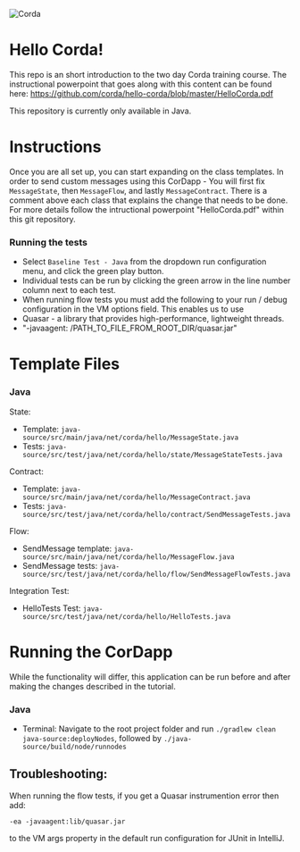 ![Corda](https://www.corda.net/wp-content/uploads/2016/11/fg005_corda_b.png)

# Hello Corda!

This repo is an short introduction to the two day Corda training course. The instructional powerpoint that goes along with this content can be found here: https://github.com/corda/hello-corda/blob/master/HelloCorda.pdf

This repository is currently only available in Java.

# Instructions
Once you are all set up, you can start expanding on the class templates.
In order to send custom messages using this CorDapp - You will first fix `MessageState`, then `MessageFlow`, and lastly `MessageContract`.
There is a comment above each class that explains the change that needs to be done.
For more details follow the intructional powerpoint "HelloCorda.pdf" within this git repository.

### Running the tests
* Select `Baseline Test - Java` from the dropdown run configuration menu, and click the green play button.
* Individual tests can be run by clicking the green arrow in the line number column next to each test.
* When running flow tests you must add the following to your run / debug configuration in the VM options field. This enables us to use
* Quasar - a library that provides high-performance, lightweight threads.
* "-javaagent: /PATH_TO_FILE_FROM_ROOT_DIR/quasar.jar"


# Template Files

### Java

State:
* Template: `java-source/src/main/java/net/corda/hello/MessageState.java`
* Tests: `java-source/src/test/java/net/corda/hello/state/MessageStateTests.java`

Contract:
* Template: `java-source/src/main/java/net/corda/hello/MessageContract.java`
* Tests: `java-source/src/test/java/net/corda/hello/contract/SendMessageTests.java`

Flow:
* SendMessage template: `java-source/src/main/java/net/corda/hello/MessageFlow.java`
* SendMessage tests: `java-source/src/test/java/net/corda/hello/flow/SendMessageFlowTests.java`

Integration Test:
* HelloTests Test: `java-source/src/test/java/net/corda/hello/HelloTests.java`


# Running the CorDapp
While the functionality will differ, this application can be run before and after making the changes described in the tutorial.

### Java
* Terminal: Navigate to the root project folder and run `./gradlew clean java-source:deployNodes`, followed by 
`./java-source/build/node/runnodes`

## Troubleshooting:
When running the flow tests, if you get a Quasar instrumention error then add:

```-ea -javaagent:lib/quasar.jar```

to the VM args property in the default run configuration for JUnit in IntelliJ.
